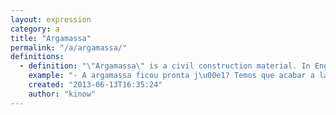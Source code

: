 ```yaml
---
layout: expression
category: a
title: "Argamassa"
permalink: "/a/argamassa/"
definitions:
  - definition: "\"Argamassa\" is a civil construction material. In English its name is mortar, or grout."
    example: "- A argamassa ficou pronta j\u00e1? Temos que acabar a laje hoje."
    created: "2013-06-13T16:35:24"
    author: "kinow"
---
```

